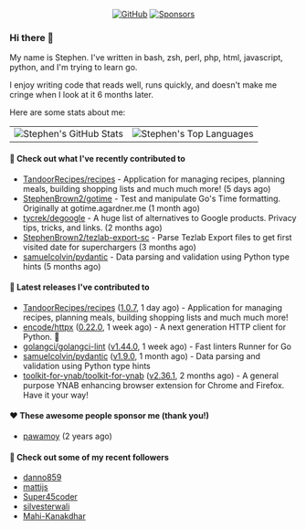 <p align="center">
    <a href="https://github.com/StephenBrown2"><img src="https://img.shields.io/github/followers/StephenBrown2.svg?label=GitHub&style=social" alt="GitHub"></a>
    <a href="https://github.com/sponsors/StephenBrown2"><img src="https://img.shields.io/badge/Sponsors--_.svg?style=social&logo=github&logoColor=EA4AAA" alt="Sponsors"></a>
</p>

### Hi there 👋

My name is Stephen. I've written in bash, zsh, perl, php, html, javascript, python, and I'm trying to learn go.

I enjoy writing code that reads well, runs quickly, and doesn't make me cringe when I look at it 6 months later.

Here are some stats about me:

|     |     |
| --- | --- |
| ![Stephen's GitHub Stats](https://github-readme-stats.vercel.app/api?username=StephenBrown2&show_icons=true&count_private=true) | ![Stephen's Top Languages](https://github-readme-stats.vercel.app/api/top-langs/?username=StephenBrown2&layout=compact) |

#### 👷 Check out what I've recently contributed to

- [TandoorRecipes/recipes](https://github.com/TandoorRecipes/recipes) - Application for managing recipes, planning meals, building shopping lists and much much more! (5 days ago)
- [StephenBrown2/gotime](https://github.com/StephenBrown2/gotime) - Test and manipulate Go&#39;s Time formatting. Originally at gotime.agardner.me (1 month ago)
- [tycrek/degoogle](https://github.com/tycrek/degoogle) - A huge list of alternatives to Google products. Privacy tips, tricks, and links. (2 months ago)
- [StephenBrown2/tezlab-export-sc](https://github.com/StephenBrown2/tezlab-export-sc) - Parse Tezlab Export files to get first visited date for superchargers (3 months ago)
- [samuelcolvin/pydantic](https://github.com/samuelcolvin/pydantic) - Data parsing and validation using Python type hints (5 months ago)



#### 🔭 Latest releases I've contributed to

- [TandoorRecipes/recipes](https://github.com/TandoorRecipes/recipes) ([1.0.7](https://github.com/TandoorRecipes/recipes/releases/tag/1.0.7), 1 day ago) - Application for managing recipes, planning meals, building shopping lists and much much more!
- [encode/httpx](https://github.com/encode/httpx) ([0.22.0](https://github.com/encode/httpx/releases/tag/0.22.0), 1 week ago) - A next generation HTTP client for Python. 🦋
- [golangci/golangci-lint](https://github.com/golangci/golangci-lint) ([v1.44.0](https://github.com/golangci/golangci-lint/releases/tag/v1.44.0), 1 week ago) - Fast linters Runner for Go
- [samuelcolvin/pydantic](https://github.com/samuelcolvin/pydantic) ([v1.9.0](https://github.com/samuelcolvin/pydantic/releases/tag/v1.9.0), 1 month ago) - Data parsing and validation using Python type hints
- [toolkit-for-ynab/toolkit-for-ynab](https://github.com/toolkit-for-ynab/toolkit-for-ynab) ([v2.36.1](https://github.com/toolkit-for-ynab/toolkit-for-ynab/releases/tag/v2.36.1), 2 months ago) - A general purpose YNAB enhancing browser extension for Chrome and Firefox. Have it your way!

#### ❤️ These awesome people sponsor me (thank you!)

- [pawamoy](https://github.com/pawamoy) (2 years ago)

#### 👯 Check out some of my recent followers

- [danno859](https://github.com/danno859)
- [mattijs](https://github.com/mattijs)
- [Super45coder](https://github.com/Super45coder)
- [silvesterwali](https://github.com/silvesterwali)
- [Mahi-Kanakdhar](https://github.com/Mahi-Kanakdhar)


